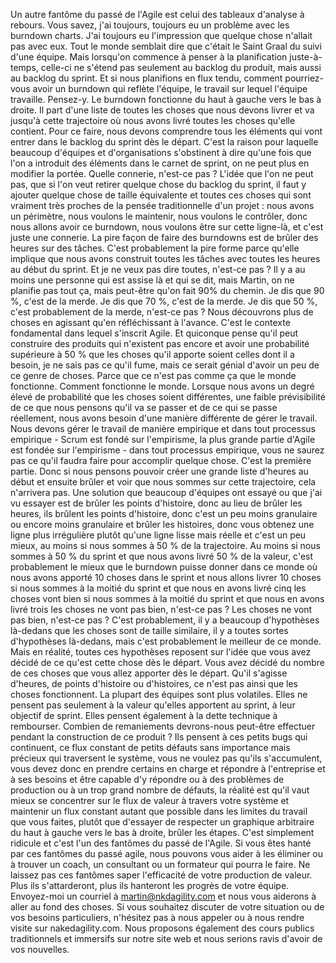 Un autre fantôme du passé de l'Agile est celui des tableaux d'analyse à rebours. Vous savez, j'ai toujours, toujours eu un problème avec les burndown charts. J'ai toujours eu l'impression que quelque chose n'allait pas avec eux. Tout le monde semblait dire que c'était le Saint Graal du suivi d'une équipe. Mais lorsqu'on commence à penser à la planification juste-à-temps, celle-ci ne s'étend pas seulement au backlog du produit, mais aussi au backlog du sprint. Et si nous planifions en flux tendu, comment pourriez-vous avoir un burndown qui reflète l'équipe, le travail sur lequel l'équipe travaille. Pensez-y. Le burndown fonctionne du haut à gauche vers le bas à droite. Il part d'une liste de toutes les choses que nous devons livrer et va jusqu'à cette trajectoire où nous avons livré toutes les choses qu'elle contient. Pour ce faire, nous devons comprendre tous les éléments qui vont entrer dans le backlog du sprint dès le départ. C'est la raison pour laquelle beaucoup d'équipes et d'organisations s'obstinent à dire qu'une fois que l'on a introduit des éléments dans le carnet de sprint, on ne peut plus en modifier la portée. Quelle connerie, n'est-ce pas ? L'idée que l'on ne peut pas, que si l'on veut retirer quelque chose du backlog du sprint, il faut y ajouter quelque chose de taille équivalente et toutes ces choses qui sont vraiment très proches de la pensée traditionnelle d'un projet : nous avons un périmètre, nous voulons le maintenir, nous voulons le contrôler, donc nous allons avoir ce burndown, nous voulons être sur cette ligne-là, et c'est juste une connerie. La pire façon de faire des burndowns est de brûler des heures sur des tâches. C'est probablement la pire forme parce qu'elle implique que nous avons construit toutes les tâches avec toutes les heures au début du sprint. Et je ne veux pas dire toutes, n'est-ce pas ? Il y a au moins une personne qui est assise là et qui se dit, mais Martin, on ne planifie pas tout ça, mais peut-être qu'on fait 90% du chemin. Je dis que 90 %, c'est de la merde. Je dis que 70 %, c'est de la merde. Je dis que 50 %, c'est probablement de la merde, n'est-ce pas ? Nous découvrons plus de choses en agissant qu'en réfléchissant à l'avance. C'est le contexte fondamental dans lequel s'inscrit Agile. Et quiconque pense qu'il peut construire des produits qui n'existent pas encore et avoir une probabilité supérieure à 50 % que les choses qu'il apporte soient celles dont il a besoin, je ne sais pas ce qu'il fume, mais ce serait génial d'avoir un peu de ce genre de choses. Parce que ce n'est pas comme ça que le monde fonctionne. Comment fonctionne le monde. Lorsque nous avons un degré élevé de probabilité que les choses soient différentes, une faible prévisibilité de ce que nous pensons qu'il va se passer et de ce qui se passe réellement, nous avons besoin d'une manière différente de gérer le travail. Nous devons gérer le travail de manière empirique et dans tout processus empirique - Scrum est fondé sur l'empirisme, la plus grande partie d'Agile est fondée sur l'empirisme - dans tout processus empirique, vous ne saurez pas ce qu'il faudra faire pour accomplir quelque chose. C'est la première partie. Donc si nous pensons pouvoir créer une grande liste d'heures au début et ensuite brûler et voir que nous sommes sur cette trajectoire, cela n'arrivera pas. Une solution que beaucoup d'équipes ont essayé ou que j'ai vu essayer est de brûler les points d'histoire, donc au lieu de brûler les heures, ils brûlent les points d'histoire, donc c'est un peu moins granulaire ou encore moins granulaire et brûler les histoires, donc vous obtenez une ligne plus irrégulière plutôt qu'une ligne lisse mais réelle et c'est un peu mieux, au moins si nous sommes à 50 % de la trajectoire. Au moins si nous sommes à 50 % du sprint et que nous avons livré 50 % de la valeur, c'est probablement le mieux que le burndown puisse donner dans ce monde où nous avons apporté 10 choses dans le sprint et nous allons livrer 10 choses si nous sommes à la moitié du sprint et que nous en avons livré cinq les choses vont bien si nous sommes à la moitié du sprint et que nous en avons livré trois les choses ne vont pas bien, n'est-ce pas ? Les choses ne vont pas bien, n'est-ce pas ? C'est probablement, il y a beaucoup d'hypothèses là-dedans que les choses sont de taille similaire, il y a toutes sortes d'hypothèses là-dedans, mais c'est probablement le meilleur de ce monde. Mais en réalité, toutes ces hypothèses reposent sur l'idée que vous avez décidé de ce qu'est cette chose dès le départ. Vous avez décidé du nombre de ces choses que vous allez apporter dès le départ. Qu'il s'agisse d'heures, de points d'histoire ou d'histoires, ce n'est pas ainsi que les choses fonctionnent. La plupart des équipes sont plus volatiles. Elles ne pensent pas seulement à la valeur qu'elles apportent au sprint, à leur objectif de sprint. Elles pensent également à la dette technique à rembourser. Combien de remaniements devrons-nous peut-être effectuer pendant la construction de ce produit ? Ils pensent à ces petits bugs qui continuent, ce flux constant de petits défauts sans importance mais précieux qui traversent le système, vous ne voulez pas qu'ils s'accumulent, vous devez donc en prendre certains en charge et répondre à l'entreprise et à ses besoins et être capable d'y répondre ou à des problèmes de production ou à un trop grand nombre de défauts, la réalité est qu'il vaut mieux se concentrer sur le flux de valeur à travers votre système et maintenir un flux constant autant que possible dans les limites du travail que vous faites, plutôt que d'essayer de respecter un graphique arbitraire du haut à gauche vers le bas à droite, brûler les étapes. C'est simplement ridicule et c'est l'un des fantômes du passé de l'Agile. Si vous êtes hanté par ces fantômes du passé agile, nous pouvons vous aider à les éliminer ou à trouver un coach, un consultant ou un formateur qui pourra le faire. Ne laissez pas ces fantômes saper l'efficacité de votre production de valeur. Plus ils s'attarderont, plus ils hanteront les progrès de votre équipe. Envoyez-moi un courriel à martin@nkdagility.com et nous vous aiderons à aller au fond des choses. Si vous souhaitez discuter de votre situation ou de vos besoins particuliers, n'hésitez pas à nous appeler ou à nous rendre visite sur nakedagility.com. Nous proposons également des cours publics traditionnels et immersifs sur notre site web et nous serions ravis d'avoir de vos nouvelles.